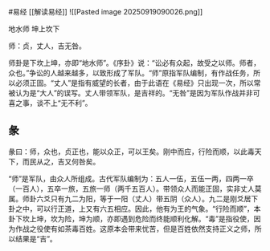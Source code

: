 #易经 [[解读易经]]
![[Pasted image 20250919090026.png]]



地水师  坤上坎下


师：贞，丈人，吉无咎。
 
师卦是下坎上坤，亦即“地水师”。《序卦》说：“讼必有众起，故受之以师。师者，众也。”争讼的人越来越多，以致形成了军队。“师”原指军队编制，有作战任务，所以必须正固。“丈人”是指有威望的长者，由于此语在《易经》只出现一次，所以常被认为是“大人”的误写。丈人带领军队，是吉祥的。“无咎”是因为军队作战并非可喜之事，谈不上“无不利”。



## 彖
彖曰：师，众也，贞正也，能以众正，可以王矣。刚中而应，行险而顺，以此毒天下，而民从之，吉又何咎矣。

“师”是军队，由众人所组成。古代军队编制为：五人一伍，五伍一两，四两一卒（一百人），五卒一旅，五旅一师（两千五百人）。带领众人而能正固，实非丈人莫属。师卦六爻只有九二为阳，等于一阳（丈人）带五阴（众人）。九二是刚爻居下卦之中，可以行正道，上又有六五相应。因此，他有为王的气象。“行险而顺”，本卦下坎上坤，坎为险，坤为顺，亦即遇到危险而终能顺利化解。“毒”是指役使，因为作战之役使有如茶毒百姓。这原本会带来忧苦，但是百姓依然支持正义之师，所以结果是“吉”。





































































































